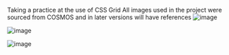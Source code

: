 Taking a practice at the use of CSS Grid
All images used in the project were sourced from COSMOS and in later versions will have references
![image](https://github.com/user-attachments/assets/e7e75d1a-1d25-4828-a982-571882d01054)

![image](https://github.com/user-attachments/assets/c9b49726-8c78-4f7f-89ab-41c643c25299)

![image](https://github.com/user-attachments/assets/8dd63620-961c-4532-8232-2cf219618add)
